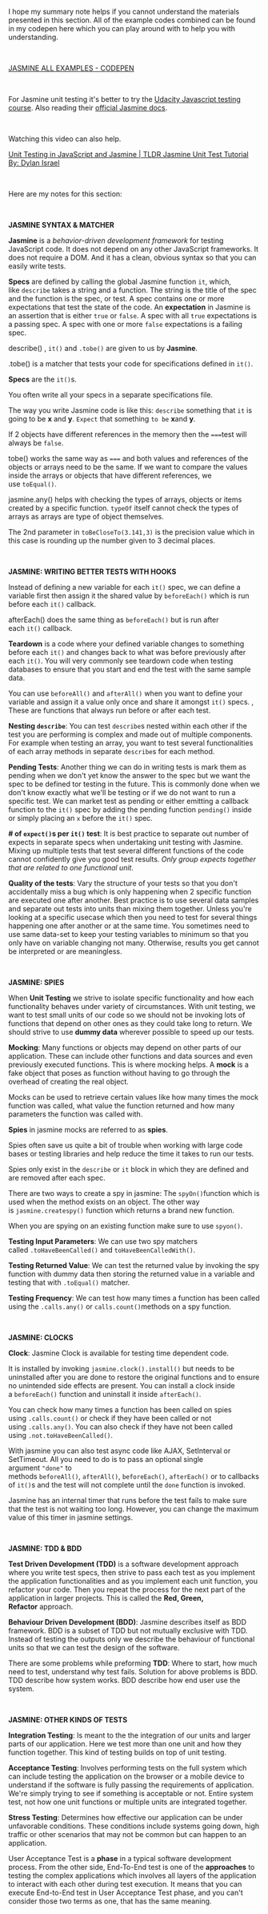 <p>I&nbsp;hope my summary note helps if you cannot understand the materials presented in this section.&nbsp;All of the example codes combined can be found in my codepen here which you can play around with to help you with understanding.</p>

<p><br></p>

<p><a href="https://codepen.io/aparandeh/pen/bQmOeb?editors=0010" target="_blank" rel="noopener noreferrer">JASMINE ALL EXAMPLES - CODEPEN</a></p>

<p><br></p>

<p>For Jasmine unit testing it's better to try the <a href="https://eu.udacity.com/course/javascript-testing--ud549" target="_blank" rel="noopener noreferrer">Udacity Javascript testing course</a>. Also reading their <a href="https://jasmine.github.io/tutorials/your_first_suite.html" target="_blank" rel="noopener noreferrer">official Jasmine docs</a>.</p>

<p><br></p>

<p>Watching this video can also help.</p>

<p><a href="https://www.youtube.com/watch?v=h2eWfvcAOTI" target="_blank" rel="noopener noreferrer">Unit Testing in JavaScript and Jasmine | TLDR Jasmine Unit Test Tutorial By: Dylan Israel</a></p>

<p><br></p>

<p>Here are my notes for this section:</p>

<p><br></p>

<p><strong>JASMINE SYNTAX &amp; MATCHER</strong></p>

<p><strong>Jasmine</strong>&nbsp;is a&nbsp;<em>behavior-driven development framework</em>&nbsp;for testing JavaScript code. It does not depend on any other JavaScript frameworks. It does not require a DOM. And it has a clean, obvious syntax so that you can easily write tests.</p>

<p><strong>Specs</strong>&nbsp;are defined by calling the global Jasmine function&nbsp;<code>it</code>, which, like&nbsp;<code>describe</code>&nbsp;takes a string and a function. The string is the title of the spec and the function is the spec, or test. A spec contains one or more expectations that test the state of the code. An&nbsp;<strong>expectation</strong>&nbsp;in Jasmine is an assertion that is either&nbsp;<code>true</code>&nbsp;or&nbsp;<code>false</code>. A spec with all&nbsp;<code>true</code>&nbsp;expectations is a passing spec. A spec with one or more&nbsp;<code>false</code>&nbsp;expectations is a failing spec.</p>

<p>describe()&nbsp;,&nbsp;<code>it()</code>&nbsp;and&nbsp;<code>.tobe()</code>&nbsp;are given to us by&nbsp;<strong>Jasmine</strong>.</p>

<p>.tobe()&nbsp;is a matcher that tests your code for specifications defined in&nbsp;<code>it()</code>.</p>

<p><strong>Specs</strong>&nbsp;are the&nbsp;<code>it()</code>s.</p>

<p>You often write all your specs in a separate specifications file.</p>

<p>The way you write Jasmine code is like this:&nbsp;<code>describe</code>&nbsp;something that&nbsp;<code>it</code>&nbsp;is going to be&nbsp;<strong>x</strong>&nbsp;and&nbsp;<strong>y</strong>.&nbsp;<code>Expect</code>&nbsp;that something&nbsp;<code>to be</code>&nbsp;<strong>x</strong>and&nbsp;<strong>y</strong>.</p>

<p>If 2 objects have different references in the memory then the&nbsp;<code>===</code>test will always be&nbsp;<code>false</code>.</p>

<p>tobe()&nbsp;works the same way as&nbsp;<code>===</code>&nbsp;and both values and references of the objects or arrays need to be the same. If we want to compare the values inside the arrays or objects that have different references, we use&nbsp;<code>toEqual()</code>.</p>

<p>jasmine.any()&nbsp;helps with checking the types of arrays, objects or items created by a specific function.&nbsp;<code>typeOf</code>&nbsp;itself cannot check the types of arrays as arrays are type of object themselves.</p>

<p>The 2nd parameter in&nbsp;<code>toBeCloseTo(3.141,3)</code>&nbsp;is the precision value which in this case is rounding up the number given to 3 decimal places.</p>

<p><br></p>

<p><strong>JASMINE: WRITING BETTER TESTS WITH HOOKS</strong></p>

<p>Instead of defining a new variable for each&nbsp;<code>it()</code>&nbsp;spec, we can define a variable first then assign it the shared value by&nbsp;<code>beforeEach()</code>&nbsp;which is run before each&nbsp;<code>it()</code>&nbsp;callback.</p>

<p>afterEach()&nbsp;does the same thing as&nbsp;<code>beforeEach()</code>&nbsp;but is run after each&nbsp;<code>it()</code>&nbsp;callback.</p>

<p><strong>Teardown</strong>&nbsp;is a code where your defined variable changes to something before each&nbsp;<code>it()</code>&nbsp;and changes back to what was before previously after each&nbsp;<code>it()</code>. You will very commonly see teardown code when testing databases to ensure that you start and end the test with the same sample data. </p>

<p>You can use&nbsp;<code>beforeAll()</code>&nbsp;and&nbsp;<code>afterAll()</code>&nbsp;when you want to define your variable and assign it a value only once and share it amongst&nbsp;<code>it()</code>&nbsp;specs. , These are functions that always run before or after each test.</p>

<p><strong>Nesting&nbsp;</strong><code><strong>describe</strong></code>: You can test&nbsp;<code>describe</code>s nested within each other if the test you are performing is complex and made out of multiple components. For example when testing an array, you want to test several functionalities of each array methods in separate&nbsp;<code>describe</code>s for each method.</p>

<p><strong>Pending Tests</strong>: Another thing we can do in writing tests is mark them as pending when we don't yet know the answer to the spec but we want the spec to be defined tor testing in the future. This is commonly done when we don't know exactly what we'll be testing or if we do not want to run a specific test. We can market test as pending or either emitting a callback function to the&nbsp;<code>it()</code>&nbsp;spec by adding the pending function&nbsp;<code>pending()</code>&nbsp;inside or simply placing an&nbsp;<code>x</code>&nbsp;before the&nbsp;<code>it()</code>&nbsp;spec.</p>

<p><strong># of&nbsp;</strong><code><strong>expect()</strong></code><strong>s per&nbsp;</strong><code><strong>it()</strong></code><strong>&nbsp;test</strong>: It is best practice to separate out number of expects in separate specs when undertaking unit testing with Jasmine. Mixing up multiple tests that test several different functions of the code cannot confidently give you good test results.&nbsp;<em>Only group expects together that are related to one functional unit.</em></p>

<p><strong>Quality of the tests</strong>: Vary the structure of your tests so that you don't accidentally miss a bug which is only happening when 2 specific function are executed one after another. Best practice is to use several data samples and separate out tests into units than mixing them together. Unless you're looking at a specific usecase which then you need to test for several things happening one after another or at the same time. You sometimes need to use same data-set to keep your testing variables to minimum so that you only have on variable changing not many. Otherwise, results you get cannot be interpreted or are meaningless.</p>

<p><br></p>

<p><strong>JASMINE: SPIES</strong></p>

<p>When&nbsp;<strong>Unit Testing</strong>&nbsp;we strive to isolate specific functionality and how each functionality behaves under variety of circumstances. With unit testing, we want to test small units of our code so we should not be invoking lots of functions that depend on other ones as they could take long to return. We should strive to use&nbsp;<strong>dummy data</strong>&nbsp;wherever possible to speed up our tests.</p>

<p><strong>Mocking</strong>: Many functions or objects may depend on other parts of our application. These can include other functions and data sources and even previously executed functions. This is where mocking helps. A&nbsp;<strong>mock</strong>&nbsp;is a fake object that poses as function without having to go through the overhead of creating the real object.</p>

<p>Mocks can be used to retrieve certain values like how many times the mock function was called, what value the function returned and how many parameters the function was called with.</p>

<p><strong>Spies</strong>&nbsp;in jasmine mocks are referred to as&nbsp;<strong>spies</strong>.</p>

<p>Spies often save us quite a bit of trouble when working with large code bases or testing libraries and help reduce the time it takes to run our tests.</p>

<p>Spies only exist in the&nbsp;<code>describe</code>&nbsp;or&nbsp;<code>it</code>&nbsp;block in which they are defined and are removed after each spec.</p>

<p>There are two ways to create a spy in jasmine: The&nbsp;<code>spyOn()</code>function which is used when the method exists on an object. The other way is&nbsp;<code>jasmine.createspy()</code>&nbsp;function which returns a brand new function.</p>

<p>When you are spying on an existing function make sure to use&nbsp;<code>spyon()</code>.</p>

<p><strong>Testing Input Parameters</strong>: We can use two spy matchers called&nbsp;<code>.toHaveBeenCalled()</code>&nbsp;and&nbsp;<code>toHaveBeenCalledWith()</code>.</p>

<p><strong>Testing Returned Value</strong>: We can test the returned value by invoking the spy function with dummy data then storing the returned value in a variable and testing that with&nbsp;<code>.toEqual()</code>&nbsp;matcher.</p>

<p><strong>Testing Frequency</strong>: We can test how many times a function has been called using the&nbsp;<code>.calls.any()</code>&nbsp;or&nbsp;<code>calls.count()</code>methods on a spy function.</p>

<p><br></p>

<p><strong>JASMINE: CLOCKS</strong></p>

<p><strong>Clock</strong>: Jasmine Clock is available for testing time dependent code.</p>

<p>It is installed by invoking&nbsp;<code>jasmine.clock().install()</code>&nbsp;but needs to be uninstalled after you are done to restore the original functions and to ensure no unintended side effects are present. You can install a clock inside a&nbsp;<code>beforeEach()</code>&nbsp;function and uninstall it inside&nbsp;<code>afterEach()</code>.</p>

<p>You can check how many times a function has been called on spies using&nbsp;<code>.calls.count()</code>&nbsp;or check if they have been called or not using&nbsp;<code>.calls.any()</code>. You can also check if they have not been called using&nbsp;<code>.not.toHaveBeenCalled()</code>.</p>

<p>With jasmine you can also test async code like AJAX, SetInterval or SetTimeout. All you need to do is to pass an optional single argument&nbsp;<code>"done"</code>&nbsp;to methods&nbsp;<code>beforeAll()</code>,&nbsp;<code>afterAll()</code>,&nbsp;<code>beforeEach()</code>,&nbsp;<code>afterEach()</code>&nbsp;or to callbacks of&nbsp;<code>it()</code>s and the test will not complete until the&nbsp;<code>done</code>&nbsp;function is invoked.</p>

<p>Jasmine has an internal timer that runs before the test fails to make sure that the test is not waiting too long. However, you can change the maximum value of this timer in jasmine settings.</p>

<p><br></p>

<p><strong>JASMINE: TDD &amp; BDD</strong></p>

<p><strong>Test Driven Development (TDD)</strong>&nbsp;is a software development approach where you write test specs, then strive to pass each test as you implement the application functionalities and as you implement each unit function, you refactor your code. Then you repeat the process for the next part of the application in larger projects. This is called the&nbsp;<strong>Red, Green, Refactor</strong>&nbsp;approach.</p>

<p><strong>Behaviour Driven Development (BDD)</strong>: Jasmine describes itself as BDD framework. BDD is a subset of TDD but not mutually exclusive with TDD. Instead of testing the outputs only we describe the behaviour of functional units so that we can test the design of the software.</p>

<p>There are some problems while preforming&nbsp;<strong>TDD</strong>: Where to start, how much need to test, understand why test fails. Solution for above problems is BDD. TDD describe how system works. BDD describe how end user use the system.</p>

<p><br></p>

<p><strong>JASMINE: OTHER KINDS OF TESTS</strong></p>

<p><strong>Integration Testing</strong>: Is meant to the the integration of our units and larger parts of our application. Here we test more than one unit and how they function together. This kind of testing builds on top of unit testing.</p>

<p><strong>Acceptance Testing</strong>: Involves performing tests on the full system which can include testing the application on the browser or a mobile device to understand if the software is fully passing the requirements of application. We're simply trying to see if something is acceptable or not. Entire system test, not how one unit functions or multiple units are integrated together.</p>

<p><strong>Stress Testing</strong>: Determines how effective our application can be under unfavorable conditions. These conditions include systems going down, high traffic or other scenarios that may not be common but can happen to an application.</p>

<p>User Acceptance Test is a&nbsp;<strong>phase</strong>&nbsp;in a typical software development process. From the other side, End-To-End test is one of the&nbsp;<strong>approaches</strong>&nbsp;to testing the complex applications which involves all layers of the application to interact with each other during test execution. It means that you can execute End-to-End test in User Acceptance Test phase, and you can't consider those two terms as one, that has the same meaning.</p>